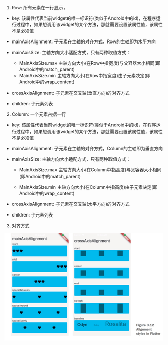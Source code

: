 1. Row: 所有元素在一行显示，

+ key: 该属性代表当前widget的唯一标识符(类似于Android中的id)，在程序运行过程中，如果想调用该widget的某个方法，那就需要设置该属性值，该属性不是必须值

+ mainAxisAlignment: 子元素在主轴的对齐方式，Row的主轴即为水平方向

+ mainAxisSize: 主轴方向大小适配方式，只有两种取值方式：

   + MainAxisSize.max 主轴方向大小(在Row中指宽度)与父容器大小相同(即Android中的match_parent)
   + MainAxisSize.min 主轴方向大小(在Row中指宽度)由子元素决定(即Android中的wrap_content)

+ crossAxisAlignment: 子元素在交叉轴(垂直方向)的对齐方式

+ children: 子元素列表

2. Column: 一个元素占据一行

+ key: 该属性代表当前widget的唯一标识符(类似于Android中的id)，在程序运行过程中，如果想调用该widget的某个方法，那就需要设置该属性值，该属性不是必须值

+ mainAxisAlignment: 子元素在主轴的对齐方式，Column的主轴即为垂直方向

+ mainAxisSize: 主轴方向大小适配方式，只有两种取值方式：

    + MainAxisSize.max 主轴方向大小(在Column中指高度)与父容器大小相同(即Android中的match_parent)

    + MainAxisSize.min 主轴方向大小(在Column中指高度)由子元素决定(即Android中的wrap_content)

+ crossAxisAlignment: 子元素在交叉轴(水平方向)的对齐方式

+ children: 子元素列表

3. 对齐方式

![avartar](../../../assets/duiqi.jpg)